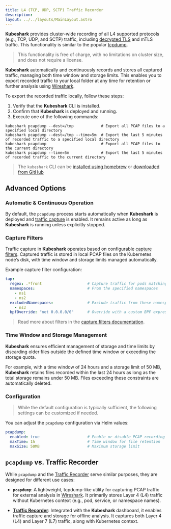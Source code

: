```yaml
---
title: L4 (TCP, UDP, SCTP) Traffic Recorder
description: 
layout: ../../layouts/MainLayout.astro
---
```


**Kubeshark** provides cluster-wide recording of all L4 supported protocols (e.g., TCP, UDP, and SCTP) traffic, including [decrypted TLS](http://localhost:3000/en/encrypted_traffic) and mTLS traffic. This functionality is similar to the popular [tcpdump](https://www.tcpdump.org/).  

> This functionality is free of charge, with no limitations on cluster size, and does not require a license.

**Kubeshark** automatically and continuously records and stores all captured traffic, managing both time window and storage limits. This enables you to export recorded traffic to your local folder at any time for retention or further analysis using [Wireshark](https://www.wireshark.org/).

To export the recorded traffic locally, follow these steps:

1. Verify that the **Kubeshark** CLI is installed.  
2. Confirm that **Kubeshark** is deployed and running.  
3. Execute one of the following commands:  

```shell
kubeshark pcapdump --dest=/tmp            # Export all PCAP files to a specified local directory
kubeshark pcapdump --dest=/tmp --time=5m  # Export the last 5 minutes of recorded traffic to a specified local directory
kubeshark pcapdump                        # Export all PCAP files to the current directory
kubeshark pcapdump --time=5m              # Export the last 5 minutes of recorded traffic to the current directory
```
> The `kubeshark` CLI can be [installed using homebrew](/en/install#homebrew) or [downloaded from GitHub](https://github.com/kubeshark/kubeshark/releases)

## Advanced Options

### Automatic & Continuous Operation

By default, the `pcapdump` process starts automatically when **Kubeshark** is deployed and [traffic capture](/en/on_off_switch) is enabled. It remains active as long as **Kubeshark** is running unless explicitly stopped.

### Capture Filters

Traffic capture in **Kubeshark** operates based on configurable [capture filters](/en/pod_targeting). Captured traffic is stored in local PCAP files on the Kubernetes node’s disk, with time window and storage limits managed automatically.

Example capture filter configuration:

```yaml
tap:
  regex: .*front                    # Capture traffic for pods matching the regex
  namespaces:                       # From the specified namespaces
    - ns1
    - ns2
  excludedNamespaces:               # Exclude traffic from these namespaces
    - ns3
  bpfOverride: "net 0.0.0.0/0"      # Override with a custom BPF expression
```

> Read more about filters in the [capture filters documentation](/en/pod_targeting).

### Time Window and Storage Management

**Kubeshark** ensures efficient management of storage and time limits by discarding older files outside the defined time window or exceeding the storage quota.

For example, with a time window of 24 hours and a storage limit of 50 MB, **Kubeshark** retains files recorded within the last 24 hours as long as the total storage remains under 50 MB. Files exceeding these constraints are automatically deleted.

### Configuration

> While the default configuration is typically sufficient, the following settings can be customized if needed.

You can adjust the `pcapdump` configuration via Helm values:

```yaml
pcapdump:
  enabled: true                     # Enable or disable PCAP recording
  maxTime: 1h                       # Time window for file retention
  maxSize: 50MB                     # Maximum storage limit
```

## `pcapdump` vs. Traffic Recorder

While `pcapdump` and the [Traffic Recorder](/en/traffic_recorder) serve similar purposes, they are designed for different use cases:

- **`pcapdump`**: A lightweight, tcpdump-like utility for capturing PCAP traffic for external analysis in [Wireshark](https://www.wireshark.org/). It primarily stores Layer 4 (L4) traffic without Kubernetes context (e.g., pod, service, or namespace names).

- [**Traffic Recorder**](/en/traffic_recorder): Integrated with the **Kubeshark** dashboard, it enables traffic capture and storage for offline analysis. It captures both Layer 4 (L4) and Layer 7 (L7) traffic, along with Kubernetes context. 